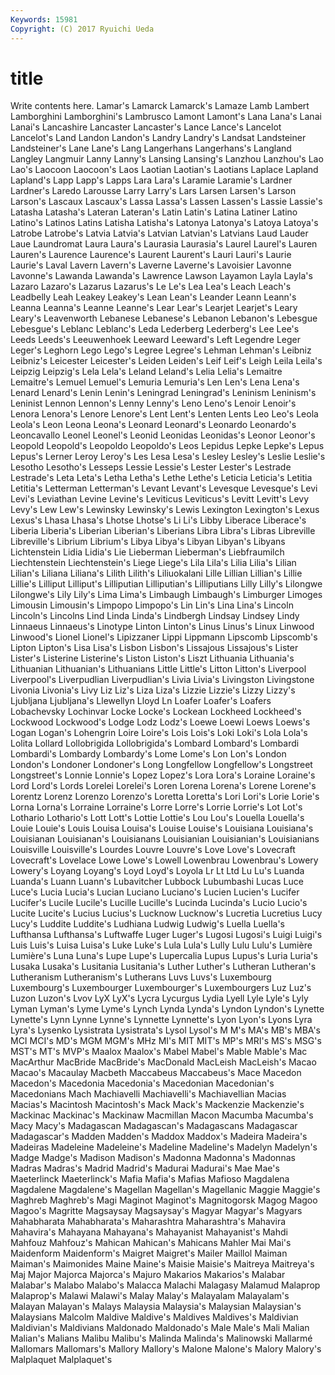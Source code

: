 ```yaml
---
Keywords: 15981 
Copyright: (C) 2017 Ryuichi Ueda
---
```


# title

Write contents here.
Lamar's Lamarck Lamarck's Lamaze Lamb
Lambert Lamborghini Lamborghini's Lambrusco Lamont Lamont's Lana Lana's Lanai Lanai's
Lancashire Lancaster Lancaster's Lance Lance's Lancelot Lancelot's Land Landon Landon's
Landry Landry's Landsat Landsteiner Landsteiner's Lane Lane's Lang Langerhans Langerhans's
Langland Langley Langmuir Lanny Lanny's Lansing Lansing's Lanzhou Lanzhou's Lao
Lao's Laocoon Laocoon's Laos Laotian Laotian's Laotians Laplace Lapland Lapland's
Lapp Lapp's Lapps Lara Lara's Laramie Laramie's Lardner Lardner's Laredo
Larousse Larry Larry's Lars Larsen Larsen's Larson Larson's Lascaux Lascaux's
Lassa Lassa's Lassen Lassen's Lassie Lassie's Latasha Latasha's Lateran Lateran's
Latin Latin's Latina Latiner Latino Latino's Latinos Latins Latisha Latisha's
Latonya Latonya's Latoya Latoya's Latrobe Latrobe's Latvia Latvia's Latvian Latvian's
Latvians Laud Lauder Laue Laundromat Laura Laura's Laurasia Laurasia's Laurel
Laurel's Lauren Lauren's Laurence Laurence's Laurent Laurent's Lauri Lauri's Laurie
Laurie's Laval Lavern Lavern's Laverne Laverne's Lavoisier Lavonne Lavonne's Lawanda
Lawanda's Lawrence Lawson Layamon Layla Layla's Lazaro Lazaro's Lazarus Lazarus's
Le Le's Lea Lea's Leach Leach's Leadbelly Leah Leakey Leakey's
Lean Lean's Leander Leann Leann's Leanna Leanna's Leanne Leanne's Lear
Lear's Learjet Learjet's Leary Leary's Leavenworth Lebanese Lebanese's Lebanon Lebanon's
Lebesgue Lebesgue's Leblanc Leblanc's Leda Lederberg Lederberg's Lee Lee's Leeds
Leeds's Leeuwenhoek Leeward Leeward's Left Legendre Leger Leger's Leghorn Lego
Lego's Legree Legree's Lehman Lehman's Leibniz Leibniz's Leicester Leicester's Leiden
Leiden's Leif Leif's Leigh Leila Leila's Leipzig Leipzig's Lela Lela's
Leland Leland's Lelia Lelia's Lemaitre Lemaitre's Lemuel Lemuel's Lemuria Lemuria's
Len Len's Lena Lena's Lenard Lenard's Lenin Lenin's Leningrad Leningrad's
Leninism Leninism's Leninist Lennon Lennon's Lenny Lenny's Leno Leno's Lenoir
Lenoir's Lenora Lenora's Lenore Lenore's Lent Lent's Lenten Lents Leo
Leo's Leola Leola's Leon Leona Leona's Leonard Leonard's Leonardo Leonardo's
Leoncavallo Leonel Leonel's Leonid Leonidas Leonidas's Leonor Leonor's Leopold Leopold's
Leopoldo Leopoldo's Leos Lepidus Lepke Lepke's Lepus Lepus's Lerner Leroy
Leroy's Les Lesa Lesa's Lesley Lesley's Leslie Leslie's Lesotho Lesotho's
Lesseps Lessie Lessie's Lester Lester's Lestrade Lestrade's Leta Leta's Letha
Letha's Lethe Lethe's Leticia Leticia's Letitia Letitia's Letterman Letterman's Levant
Levant's Levesque Levesque's Levi Levi's Leviathan Levine Levine's Leviticus Leviticus's
Levitt Levitt's Levy Levy's Lew Lew's Lewinsky Lewinsky's Lewis Lexington
Lexington's Lexus Lexus's Lhasa Lhasa's Lhotse Lhotse's Li Li's Libby
Liberace Liberace's Liberia Liberia's Liberian Liberian's Liberians Libra Libra's Libras
Libreville Libreville's Librium Librium's Libya Libya's Libyan Libyan's Libyans Lichtenstein
Lidia Lidia's Lie Lieberman Lieberman's Liebfraumilch Liechtenstein Liechtenstein's Liege Liege's
Lila Lila's Lilia Lilia's Lilian Lilian's Liliana Liliana's Lilith Lilith's
Liliuokalani Lille Lillian Lillian's Lillie Lillie's Lilliput Lilliput's Lilliputian Lilliputian's
Lilliputians Lilly Lilly's Lilongwe Lilongwe's Lily Lily's Lima Lima's Limbaugh
Limbaugh's Limburger Limoges Limousin Limousin's Limpopo Limpopo's Lin Lin's Lina
Lina's Lincoln Lincoln's Lincolns Lind Linda Linda's Lindbergh Lindsay Lindsey
Lindy Linnaeus Linnaeus's Linotype Linton Linton's Linus Linus's Linux Linwood
Linwood's Lionel Lionel's Lipizzaner Lippi Lippmann Lipscomb Lipscomb's Lipton Lipton's
Lisa Lisa's Lisbon Lisbon's Lissajous Lissajous's Lister Lister's Listerine Listerine's
Liston Liston's Liszt Lithuania Lithuania's Lithuanian Lithuanian's Lithuanians Little Little's
Litton Litton's Liverpool Liverpool's Liverpudlian Liverpudlian's Livia Livia's Livingston Livingstone
Livonia Livonia's Livy Liz Liz's Liza Liza's Lizzie Lizzie's Lizzy
Lizzy's Ljubljana Ljubljana's Llewellyn Lloyd Ln Loafer Loafer's Loafers Lobachevsky
Lochinvar Locke Locke's Lockean Lockheed Lockheed's Lockwood Lockwood's Lodge Lodz
Lodz's Loewe Loewi Loews Loews's Logan Logan's Lohengrin Loire Loire's
Lois Lois's Loki Loki's Lola Lola's Lolita Lollard Lollobrigida Lollobrigida's
Lombard Lombard's Lombardi Lombardi's Lombardy Lombardy's Lome Lome's Lon Lon's
London London's Londoner Londoner's Long Longfellow Longfellow's Longstreet Longstreet's Lonnie
Lonnie's Lopez Lopez's Lora Lora's Loraine Loraine's Lord Lord's Lords
Lorelei Lorelei's Loren Lorena Lorena's Lorene Lorene's Lorentz Lorenz Lorenzo
Lorenzo's Loretta Loretta's Lori Lori's Lorie Lorie's Lorna Lorna's Lorraine
Lorraine's Lorre Lorre's Lorrie Lorrie's Lot Lot's Lothario Lothario's Lott
Lott's Lottie Lottie's Lou Lou's Louella Louella's Louie Louie's Louis
Louisa Louisa's Louise Louise's Louisiana Louisiana's Louisianan Louisianan's Louisianans Louisianian
Louisianian's Louisianians Louisville Louisville's Lourdes Louvre Louvre's Love Love's Lovecraft
Lovecraft's Lovelace Lowe Lowe's Lowell Lowenbrau Lowenbrau's Lowery Lowery's Loyang
Loyang's Loyd Loyd's Loyola Lr Lt Ltd Lu Lu's Luanda
Luanda's Luann Luann's Lubavitcher Lubbock Lubumbashi Lucas Luce Luce's Lucia
Lucia's Lucian Luciano Luciano's Lucien Lucien's Lucifer Lucifer's Lucile Lucile's
Lucille Lucille's Lucinda Lucinda's Lucio Lucio's Lucite Lucite's Lucius Lucius's
Lucknow Lucknow's Lucretia Lucretius Lucy Lucy's Luddite Luddite's Ludhiana Ludwig
Ludwig's Luella Luella's Lufthansa Lufthansa's Luftwaffe Luger Luger's Lugosi Lugosi's
Luigi Luigi's Luis Luis's Luisa Luisa's Luke Luke's Lula Lula's
Lully Lulu Lulu's Lumière Lumière's Luna Luna's Lupe Lupe's Lupercalia
Lupus Lupus's Luria Luria's Lusaka Lusaka's Lusitania Lusitania's Luther Luther's
Lutheran Lutheran's Lutheranism Lutheranism's Lutherans Luvs Luvs's Luxembourg Luxembourg's Luxembourger
Luxembourger's Luxembourgers Luz Luz's Luzon Luzon's Lvov LyX LyX's Lycra
Lycurgus Lydia Lyell Lyle Lyle's Lyly Lyman Lyman's Lyme Lyme's
Lynch Lynda Lynda's Lyndon Lyndon's Lynette Lynette's Lynn Lynne Lynne's
Lynnette Lynnette's Lyon Lyon's Lyons Lyra Lyra's Lysenko Lysistrata Lysistrata's
Lysol Lysol's M M's MA's MB's MBA's MCI MCI's MD's
MGM MGM's MHz MI's MIT MIT's MP's MRI's MS's MSG's
MST's MT's MVP's Maalox Maalox's Mabel Mabel's Mable Mable's Mac
MacArthur MacBride MacBride's MacDonald MacLeish MacLeish's Macao Macao's Macaulay Macbeth
Maccabeus Maccabeus's Mace Macedon Macedon's Macedonia Macedonia's Macedonian Macedonian's Macedonians
Mach Machiavelli Machiavelli's Machiavellian Macias Macias's Macintosh Macintosh's Mack Mack's
Mackenzie Mackenzie's Mackinac Mackinac's Mackinaw Macmillan Macon Macumba Macumba's Macy
Macy's Madagascan Madagascan's Madagascans Madagascar Madagascar's Madden Madden's Maddox Maddox's
Madeira Madeira's Madeiras Madeleine Madeleine's Madeline Madeline's Madelyn Madelyn's Madge
Madge's Madison Madison's Madonna Madonna's Madonnas Madras Madras's Madrid Madrid's
Madurai Madurai's Mae Mae's Maeterlinck Maeterlinck's Mafia Mafia's Mafias Mafioso
Magdalena Magdalene Magdalene's Magellan Magellan's Magellanic Maggie Maggie's Maghreb Maghreb's
Magi Maginot Maginot's Magnitogorsk Magog Magoo Magoo's Magritte Magsaysay Magsaysay's
Magyar Magyar's Magyars Mahabharata Mahabharata's Maharashtra Maharashtra's Mahavira Mahavira's Mahayana
Mahayana's Mahayanist Mahayanist's Mahdi Mahfouz Mahfouz's Mahican Mahican's Mahicans Mahler
Mai Mai's Maidenform Maidenform's Maigret Maigret's Mailer Maillol Maiman Maiman's
Maimonides Maine Maine's Maisie Maisie's Maitreya Maitreya's Maj Major Majorca
Majorca's Majuro Makarios Makarios's Malabar Malabar's Malabo Malabo's Malacca Malachi
Malagasy Malamud Malaprop Malaprop's Malawi Malawi's Malay Malay's Malayalam Malayalam's
Malayan Malayan's Malays Malaysia Malaysia's Malaysian Malaysian's Malaysians Malcolm Maldive
Maldive's Maldives Maldives's Maldivian Maldivian's Maldivians Maldonado Maldonado's Male Male's
Mali Malian Malian's Malians Malibu Malibu's Malinda Malinda's Malinowski Mallarmé
Mallomars Mallomars's Mallory Mallory's Malone Malone's Malory Malory's Malplaquet Malplaquet's
